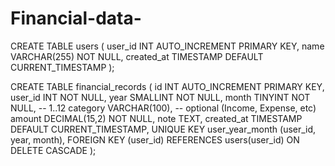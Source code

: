 # Financial-data-
CREATE TABLE users (
  user_id INT AUTO_INCREMENT PRIMARY KEY,
  name VARCHAR(255) NOT NULL,
  created_at TIMESTAMP DEFAULT CURRENT_TIMESTAMP
);

CREATE TABLE financial_records (
  id INT AUTO_INCREMENT PRIMARY KEY,
  user_id INT NOT NULL,
  year SMALLINT NOT NULL,
  month TINYINT NOT NULL,              -- 1..12
  category VARCHAR(100),               -- optional (Income, Expense, etc)
  amount DECIMAL(15,2) NOT NULL,
  note TEXT,
  created_at TIMESTAMP DEFAULT CURRENT_TIMESTAMP,
  UNIQUE KEY user_year_month (user_id, year, month),
  FOREIGN KEY (user_id) REFERENCES users(user_id) ON DELETE CASCADE
);



